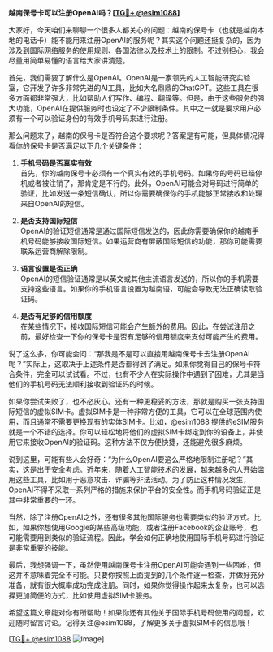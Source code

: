 **越南保号卡可以注册OpenAI吗？[[TG💪+ @esim1088](https://t.me/s/esim1088)]**

大家好，今天咱们来聊聊一个很多人都关心的问题：越南的保号卡（也就是越南本地的电话卡）能不能用来注册OpenAI的服务呢？其实这个问题还挺复杂的，因为涉及到国际网络服务的使用规则、各国法律以及技术上的限制。不过别担心，我会尽量用简单易懂的语言给大家讲清楚。

首先，我们需要了解什么是OpenAI。OpenAI是一家领先的人工智能研究实验室，它开发了许多非常先进的AI工具，比如大名鼎鼎的ChatGPT。这些工具在很多方面都非常强大，比如帮助人们写作、编程、翻译等。但是，由于这些服务的强大功能，OpenAI在提供服务时也设定了不少限制条件。其中之一就是要求用户必须有一个可以验证身份的有效手机号码来进行注册。

那么问题来了，越南的保号卡是否符合这个要求呢？答案是有可能，但具体情况得看你的保号卡是否满足以下几个关键条件：

1. **手机号码是否真实有效**  
   首先，你的越南保号卡必须有一个真实有效的手机号码。如果你的号码已经停机或者被注销了，那肯定是不行的。此外，OpenAI可能会对号码进行简单的验证，比如发送一条短信确认，所以你需要确保你的手机能够正常接收和处理来自OpenAI的短信。

2. **是否支持国际短信**  
   OpenAI的验证短信通常是通过国际短信发送的，因此你需要确保你的越南手机号码能够接收国际短信。如果运营商有屏蔽国际短信的功能，那你可能需要联系运营商解除限制。

3. **语言设置是否正确**  
   OpenAI的短信验证通常是以英文或其他主流语言发送的，所以你的手机需要支持这些语言。如果你的手机语言设置为越南语，可能会导致无法正确读取验证码。

4. **是否有足够的信用额度**  
   在某些情况下，接收国际短信可能会产生额外的费用。因此，在尝试注册之前，最好检查一下你的保号卡是否有足够的信用额度来支付可能产生的费用。

说了这么多，你可能会问：“那我是不是可以直接用越南保号卡去注册OpenAI呢？”实际上，这取决于上述条件是否都得到了满足。如果你觉得自己的保号卡符合条件，完全可以试试看。不过，也有不少人在实际操作中遇到了困难，尤其是当他们的手机号码无法顺利接收到验证码的时候。

如果你尝试失败了，也不必灰心。还有一种更稳妥的方法，那就是购买一张支持国际短信的虚拟SIM卡。虚拟SIM卡是一种非常方便的工具，它可以在全球范围内使用，而且通常不需要更换现有的实体SIM卡。比如，@esim1088 提供的eSIM服务就是一个不错的选择。你可以轻松地将他们的虚拟SIM卡绑定到你的设备上，并使用它来接收OpenAI的验证码。这种方法不仅方便快捷，还能避免很多麻烦。

说到这里，可能有些人会好奇：“为什么OpenAI要这么严格地限制注册呢？”其实，这是出于安全考虑。近年来，随着人工智能技术的发展，越来越多的人开始滥用这些工具，比如用于恶意攻击、诈骗等非法活动。为了防止这种情况发生，OpenAI不得不采取一系列严格的措施来保护平台的安全性。而手机号码验证正是其中非常重要的一环。

当然，除了注册OpenAI之外，还有很多其他国际服务也需要类似的验证方式。比如，如果你想使用Google的某些高级功能，或者注册Facebook的企业账号，也可能需要用到类似的验证流程。因此，学会如何正确地使用国际手机号码进行验证是非常重要的技能。

最后，我想强调一下，虽然使用越南保号卡注册OpenAI可能会遇到一些困难，但这并不意味着完全不可能。只要你按照上面提到的几个条件逐一检查，并做好充分准备，就有很大概率成功完成注册。同时，如果你觉得操作起来太复杂，也可以选择更加简便的方式，比如使用虚拟SIM卡服务。

希望这篇文章能对你有所帮助！如果你还有其他关于国际手机号码使用的问题，欢迎随时留言讨论。记得关注@esim1088，了解更多关于虚拟SIM卡的信息哦！

[[TG💪+ @esim1088](https://t.me/s/esim1088) ![Image](https://i.postimg.cc/4NQfJmqS/Snipaste-2025-05-13-00-14-12.png)]